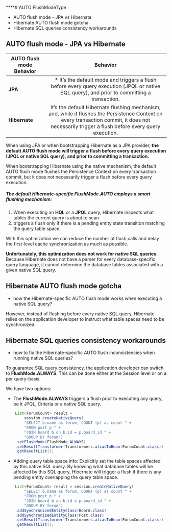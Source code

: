 ****# AUTO FlushModeType

- AUTO flush mode - JPA vs Hibernate
- Hibernate AUTO flush mode gotcha
- Hibernate SQL queries consistency workarounds

## AUTO flush mode - JPA vs Hibernate


| AUTO flush mode Behavior   |      Behavior      |
|----------------------------|:------------------:|
| **JPA**      | * It’s the default mode and triggers a flush before every query execution (JPQL or native SQL query), and prior to committing a transaction. | 
| **Hibernate** | It’s the default Hibernate flushing mechanism, and, while it flushes the Persistence Context on every transaction commit, it does not necessarily trigger a flush before every query execution.   | 
    
When using JPA or when bootstrapping Hibernate as a JPA provider, **the default AUTO flush mode will trigger a flush before every query execution (JPQL or native SQL query), and prior to committing a transaction.**

When bootstrapping Hibernate using the native mechanism, the default AUTO flush mode flushes the Persistence Context on every transaction commit, but it does not necessarily trigger a flush before every query execution.

##### The default Hibernate-specific FlushMode.AUTO employs a smart flushing mechanism:

1. When executing an **HQL** or a **JPQL** query, Hibernate inspects what tables the current query is about to scan 
2. triggers a flush only if there is a pending entity state transition matching the query table space.

With this optimization we can reduce the number of flush calls and delay the first-level cache synchronization as much as possible.

**Unfortunately, this optimization does not work for native SQL queries.** Because Hibernate does not have a parser for every database-specific query language, it cannot determine the database tables associated with a given native SQL query.




## Hibernate AUTO flush mode gotcha

- how the Hibernate-specific AUTO flush mode works when executing a native SQL query?

However, instead of flushing before every native SQL query, Hibernate relies on the application developer to instruct what table spaces need to be synchronized.


## Hibernate SQL queries consistency workarounds

- how to fix the Hibernate-specific AUTO flush inconsistencies when running native SQL queries?

To guarantee SQL query consistency, the application developer can switch to **FlushMode.ALWAYS**. This can be done either at the Session level or on a per query-basis. 

We have two options:

* The **FlushMode.ALWAYS** triggers a flush prior to executing any query, be it JPQL, Criteria or a native SQL query.

```java
    List<ForumCount> result = 
        session.createNativeQuery(
        "SELECT b.name as forum, COUNT (p) as count " +
        "FROM post p " +
        "JOIN board b on b.id = p.board_id " +
        "GROUP BY forum")
    .setFlushMode(FlushMode.ALWAYS)
    .setResultTransformer(Transformers.aliasToBean(ForumCount.class))
    .getResultList();
```

* Adding query table space info: Explicitly set the table spaces affected by this native SQL query. By knowing what database tables will be affected by this SQL query, Hibernate will trigger a flush if there is any pending entity overlapping the query table space.

```java
    List<ForumCount> result = session.createNativeQuery(
        "SELECT b.name as forum, COUNT (p) as count " +
        "FROM post p " +
        "JOIN board b on b.id = p.board_id " +
        "GROUP BY forum")
    .addSynchronizedEntityClass(Board.class)
    .addSynchronizedEntityClass(Post.class)
    .setResultTransformer(Transformers.aliasToBean(ForumCount.class))
    .getResultList();

```




